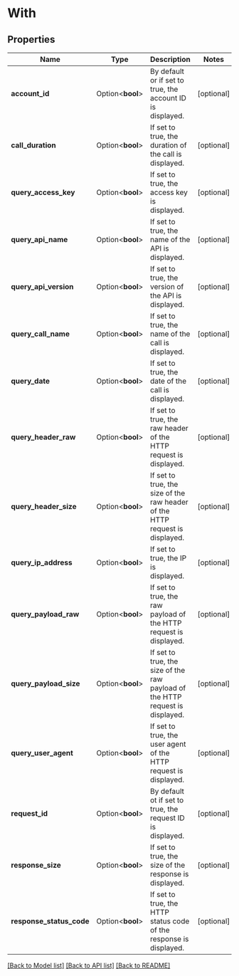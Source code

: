 # With

## Properties

Name | Type | Description | Notes
------------ | ------------- | ------------- | -------------
**account_id** | Option<**bool**> | By default or if set to true, the account ID is displayed. | [optional]
**call_duration** | Option<**bool**> | If set to true, the duration of the call is displayed. | [optional]
**query_access_key** | Option<**bool**> | If set to true, the access key is displayed. | [optional]
**query_api_name** | Option<**bool**> | If set to true, the name of the API is displayed. | [optional]
**query_api_version** | Option<**bool**> | If set to true, the version of the API is displayed. | [optional]
**query_call_name** | Option<**bool**> | If set to true, the name of the call is displayed. | [optional]
**query_date** | Option<**bool**> | If set to true, the date of the call is displayed. | [optional]
**query_header_raw** | Option<**bool**> | If set to true, the raw header of the HTTP request is displayed. | [optional]
**query_header_size** | Option<**bool**> | If set to true, the size of the raw header of the HTTP request is displayed. | [optional]
**query_ip_address** | Option<**bool**> | If set to true, the IP is displayed. | [optional]
**query_payload_raw** | Option<**bool**> | If set to true, the raw payload of the HTTP request is displayed. | [optional]
**query_payload_size** | Option<**bool**> | If set to true, the size of the raw payload of the HTTP request is displayed. | [optional]
**query_user_agent** | Option<**bool**> | If set to true, the user agent of the HTTP request is displayed. | [optional]
**request_id** | Option<**bool**> | By default ot if set to true, the request ID is displayed. | [optional]
**response_size** | Option<**bool**> | If set to true, the size of the response is displayed. | [optional]
**response_status_code** | Option<**bool**> | If set to true, the HTTP status code of the response is displayed. | [optional]

[[Back to Model list]](../README.md#documentation-for-models) [[Back to API list]](../README.md#documentation-for-api-endpoints) [[Back to README]](../README.md)


